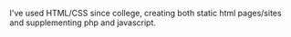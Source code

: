 I've used HTML/CSS since college, creating both static html pages/sites and 
supplementing php and javascript.